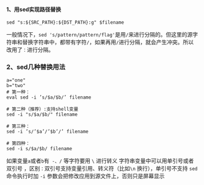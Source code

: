 #### 1、用sed实现路径替换
```shell
sed "s:${SRC_PATH}:${DST_PATH}:g" $filename
```
一般情况下，`sed 's/pattern/pattern/flag'`是用`/`来进行分隔的。但这里的源字符串和替换字符串中，都带有字符`/`，如果再用`/`进行分隔，就会产生冲突。所以改用了`：`进行分隔。

### 2、sed几种替换用法
```shell
a="one"
b="two"
# 第一种：
eval sed -i ’s/$a/$b/’ filename

# 第二种（推荐）:支持shell变量
sed -i "s/$a/$b/" filename

# 第三种：
sed -i ’s/’$a’/’$b’/’ filename 

# 第四种：
sed -i s/$a/$b/ filename
```
如果变量`a`或者`b`有` -、/` 等字符要用 `\` 进行转义
字符串变量中可以用单引号或者双引号 ，区别`：`双引号支持变量引用、转义符（比如`\n` 换行），单引号不支持
`sed` 命令执行时加 `-i` 参数会把修改应用到源文件上，否则只是屏幕显示
